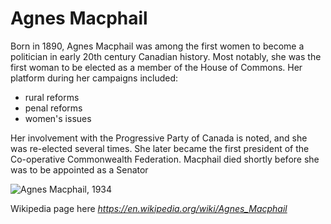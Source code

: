 # Agnes Macphail
Born in 1890, Agnes Macphail was among the first women to become a politician in early 20th century Canadian history. Most notably, she was the first woman to be elected as a member of the House of Commons. Her platform during her campaigns included:
- rural reforms
- penal reforms
- women's issues

Her involvement with the Progressive Party of Canada is noted, and she was re-elected several times. She later became the first president of the Co-operative Commonwealth Federation. Macphail died shortly before she was to be appointed as a Senator

![](https://upload.wikimedia.org/wikipedia/commons/b/ba/Agnes_Macphail_-_PA-165870.jpg "Agnes Macphail, 1934")

Wikipedia page here *https://en.wikipedia.org/wiki/Agnes_Macphail*
